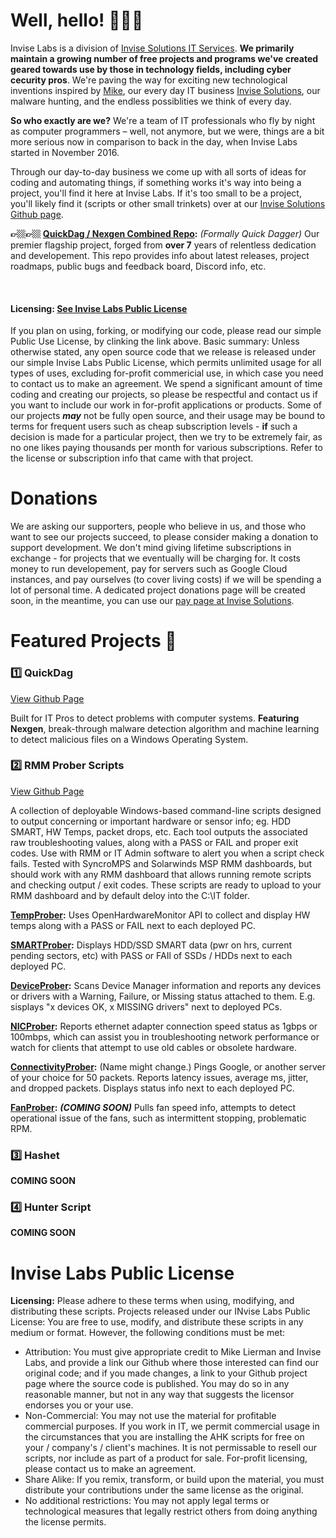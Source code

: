 # Well, hello! 👨🏽‍💻
Invise Labs is a division of [Invise Solutions IT Services](https://invisesolutions.com/). **We primarily maintain a growing number of free projects and programs we've created geared towards use by those in technology fields, including cyber cecurity pros**. We're paving the way for exciting new technological inventions inspired by [Mike](https://github.com/MNLierman), our every day IT business [Invise Solutions](https://invisesolutions.com), our malware hunting, and the endless possiblities we think of every day.

**So who exactly are we?** We're a team of IT professionals who fly by night as computer programmers – well, not anymore, but we were, things are a bit more serious now in comparison to back in the day, when Invise Labs started in November 2016.

Through our day-to-day business we come up with all sorts of ideas for coding and automating things, if something works it's way into being a project, you'll find it here at Invise Labs. If it's too small to be a project, you'll likely find it (scripts or other small trinkets) over at our [Invise Solutions Github page](https://github.com/invisesolutions/).

**👉🏼👉🏼 [QuickDag / Nexgen Combined Repo](https://github.com/InviseLabs/QuickDag-Nexgen-Public/):** *(Formally Quick Dagger)* Our premier flagship project, forged from **over 7** years of relentless dedication and developement. This repo provides info about latest releases, project roadmaps, public bugs and feedback board, Discord info, etc.

­
#### Licensing: **[See Invise Labs Public License](https://github.com/inviselabs/README.md#InviseLabsPublicLicense)**
If you plan on using, forking, or modifying our code, please read our simple Public Use License, by clinking the link above. Basic summary: Unless otherwise stated, any open source code that we release is released under our simple Invise Labs Public License, which permits unlimited usage for all types of uses, excluding for-profit commericial use, in which case you need to contact us to make an agreement. We spend a significant amount of time coding and creating our projects, so please be respectful and contact us if you want to include our work in for-profit applications or products. Some of our projects ***may***  not be fully open source, and their usage may be bound to terms for frequent users such as cheap subscription levels - **if** such a decision is made for a particular project, then we try to be extremely fair, as no one likes paying thousands per month for various subscriptions. Refer to the license or subscription info that came with that project.


# Donations
We are asking our supporters, people who believe in us, and those who want to see our projects succeed, to please consider making a donation to support development. We don't mind giving lifetime subscriptions in exchange - for projects that we eventually will be charging for. It costs money to run developement, pay for servers such as Google Cloud instances, and pay ourselves (to cover living costs) if we will be spending a lot of personal time. A dedicated project donations page will be created soon, in the meantime, you can use our [pay page at Invise Solutions](https://invisesolutions.com/pay).


# Featured Projects 💽
### 1️⃣ QuickDag
[View Github Page](https://github.com/InviseLabs/QuickDag-Nexgen-Public)

Built for IT Pros to detect problems with computer systems. **Featuring Nexgen**, break-through malware detection algorithm and machine learning to detect malicious files on a Windows Operating System.

### 2️⃣ RMM Prober Scripts
[View Github Page](https://github.com/InviseLabs/RMMProberScripts)

A collection of deployable Windows-based command-line scripts designed to output concerning or important hardware or sensor info; eg. HDD SMART, HW Temps, packet drops, etc. Each tool outputs the associated raw troubleshooting values, along with a PASS or FAIL and proper exit codes. Use with RMM or IT Admin software to alert you when a script check fails. Tested with SyncroMPS and Solarwinds MSP RMM dashboards, but should work with any RMM dashboard that allows running remote scripts and checking output / exit codes. These scripts are ready to upload to your RMM dashboard and by default deloy into the C:\IT folder.

**[TempProber](https://github.com/InviseLabs/RMMProberScripts-TempProber):** Uses OpenHardwareMonitor API to collect and display HW temps along with a PASS or FAIL next to each deployed PC.

**[SMARTProber](https://github.com/InviseLabs/RMMProberScripts-SMARTProber):** Displays HDD/SSD SMART data (pwr on hrs, current pending sectors, etc) with PASS or FAIl of SSDs / HDDs next to each deployed PC.

**[DeviceProber](https://github.com/InviseLabs/RMMProberScripts-DeviceProber):** Scans Device Manager information and reports any devices or drivers with a Warning, Failure, or Missing status attached to them. E.g. sisplays "x devices OK, x MISSING drivers" next to deployed PCs.

**[NICProber](https://github.com/InviseLabs/RMMProberScripts-NICProber):** Reports ethernet adapter connection speed status as 1gbps or 100mbps, which can assist you in troubleshooting network performance or watch for clients that attempt to use old cables or obsolete hardware.

**[ConnectivityProber](https://github.com/InviseLabs/RMMProberScripts-ConnectivityProber):** (Name might change.) Pings Google, or another server of your choice for 50 packets. Reports latency issues, average ms, jitter, and dropped packets. Displays status info next to each deployed PC.

**[FanProber](https://github.com/InviseLabs/RMMProberScripts-FanProber):** ***(COMING SOON)*** Pulls fan speed info, attempts to detect operational issue of the fans, such as intermittent stopping, problematic RPM.


### 3️⃣ Hashet
**COMING SOON**

### 4️⃣ Hunter Script
**COMING SOON**

# Invise Labs Public License
 **Licensing:**
  Please adhere to these terms when using, modifying, and distributing these scripts.
Projects released under our INvise Labs Public License: You are free to use, modify, and distribute these scripts in any medium or format. However, the following conditions must be met:
 - Attribution: You must give appropriate credit to Mike Lierman and Invise Labs, and provide a link our Github where those interested can find our original code; and if you made changes, a link to your Github project page where the source code is published. You may do so in any reasonable manner, but not in any way that suggests the licensor endorses you or your use.
 - Non-Commercial: You may not use the material for profitable commercial purposes. If you work in IT, we permit commercial usage in the circumstances that you are installing the AHK scripts for free on your / company's / client's machines. It is not permissable to resell our scripts, nor include as part of a product for sale. For-profit licensing, please contact us to make an agreement.
 - Share Alike: If you remix, transform, or build upon the material, you must distribute your contributions under the same license as the original.
 - No additional restrictions: You may not apply legal terms or technological measures that legally restrict others from doing anything the license permits.

<!--
**Here are some ideas to get you started:**

🙋‍♀️ A short introduction - what is your organization all about?
🌈 Contribution guidelines - how can the community get involved?
👩‍💻 Useful resources - where can the community find your docs? Is there anything else the community should know?
🍿 Fun facts - what does your team eat for breakfast?
🧙 Remember, you can do mighty things with the power of [Markdown](https://docs.github.com/github/writing-on-github/getting-started-with-writing-and-formatting-on-github/basic-writing-and-formatting-syntax)
-->
